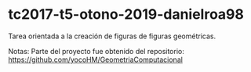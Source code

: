 # tc2017-t5-otono-2019-danielroa98

Tarea orientada a la creación de figuras de figuras geométricas.

Notas:
    Parte del proyecto fue obtenido del repositorio:
    https://github.com/yocoHM/GeometriaComputacional